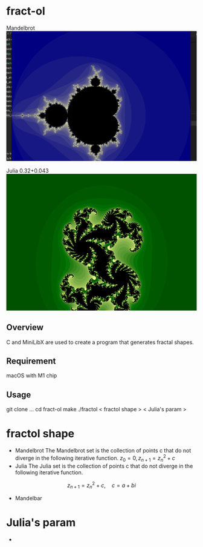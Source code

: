 # fract-ol
Mandelbrot
![gif](https://github.com/retakashi/fract-ol/blob/main/image/Mandelbrot.gif)

Julia 0.32+0.043
![gif](https://github.com/retakashi/fract-ol/blob/main/image/Julia.gif)

## Overview
C and MiniLibX are used to create a program that generates fractal shapes.

## Requirement
macOS with M1 chip
## Usage
git clone ...
cd fract-ol
make
./fractol < fractol shape > < Julia's param >
# fractol shape
- Mandelbrot
    The Mandelbrot set is the collection of points c that do not diverge in the following iterative function.
$z_{0} = 0, z_{n+1} = z_{n}^{2} + c$
- Julia
   The Julia set is the collection of points c that do not diverge in the following iterative function.
```math
    z_{n+1}​=z_{n}^2​+c, \quad c=a+bi
```
- Mandelbar
# Julia's param
- 
